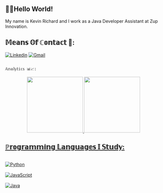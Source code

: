 ## 👋🏿Hello World! 

My name is Kevin Richard and I work as a Java Developer Assistant at Zup Innovation.

 ##                                                                 𝕄𝕖𝕒𝕟𝕤 𝕆𝕗 ℂ𝕠𝕟𝕥𝕒𝕔𝕥 📧:
  [![Linkedin](https://img.shields.io/badge/LinkedIn-0077B5?style=for-the-badge&logo=linkedin&logoColor=white)](https://www.linkedin.com/in/kevin-richard-pcd-b68a54203/) [![Gmail](https://img.shields.io/badge/Gmail-D14836?style=for-the-badge&logo=gmail&logoColor=white)](https://mail.google.com/mail/kevinrichardve@gmail.com)
                                       
                                                                  𝔸𝕟𝕒𝕝𝕪𝕥𝕚𝕔𝕤 📊📈:  
<div align="center">
  <a href="https://github.com/k3vinrich4rd">
  <img height="180em" src="https://github-readme-stats.vercel.app/api?username=k3vinrich4rd&show_icons=false&theme=midnight-purple&include_all_commits=true&count_private=true"/>
  <img height="180em" src="https://github-readme-stats.vercel.app/api/top-langs/?username=k3vinrich4rd&layout=compact&langs_count=7&theme=vision-friendly-dark"/>
</div>

## ℙ𝕣𝕠𝕘𝕣𝕒𝕞𝕞𝕚𝕟𝕘 𝕃𝕒𝕟𝕘𝕦𝕒𝕘𝕖𝕤 𝕀 𝕊𝕥𝕦𝕕𝕪: 
  
  <div style="display: inline_block"><br/>
 <img aling="center" alt="Python" src="https://img.shields.io/badge/Python-3776AB?style=for-the-badge&logo=python&logoColor=white" />
</div>

<div style="display: inline_block"><br/>
 <img aling="center" alt="JavaScript" src="https://img.shields.io/badge/JavaScript-F7DF1E?style=for-the-badge&logo=javascript&logoColor=black" />
</div>

<div style="display: inline_block"><br/>
 <img aling="center" alt="Java" src="https://img.shields.io/badge/Java-ED8B00?style=for-the-badge&logo=java&logoColor=white" />
</div>
